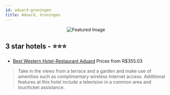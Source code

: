```yaml
---
id: aduard-groningen
title: Aduard, Groningen
---
```


<center><img src="https://i.travelapi.com/hotels/8000000/7810000/7804500/7804419/341d0d10_z.jpg" alt="Featured Image" /></center>


##  3 star hotels - ⭐️⭐️⭐️

-    [Best Western Hotel-Restaurant Aduard](https://us.hurb.com/hotels/aduard/best-western-hotel-restaurant-aduard-JNP-JP766363?cmp=18055) Prices from R$355.03
   > Take in the views from a terrace and a garden and make use of amenities such as complimentary wireless Internet access. Additional features at this hotel include a television in a common area and tour/ticket assistance.
